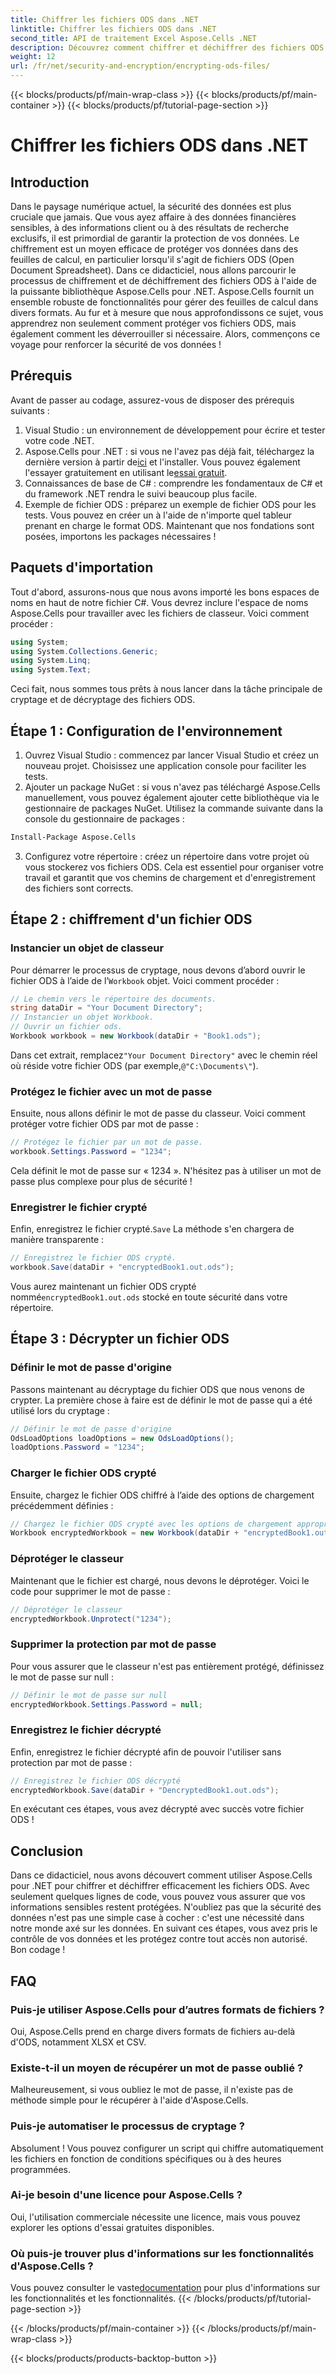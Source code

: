 ```yaml
---
title: Chiffrer les fichiers ODS dans .NET
linktitle: Chiffrer les fichiers ODS dans .NET
second_title: API de traitement Excel Aspose.Cells .NET
description: Découvrez comment chiffrer et déchiffrer des fichiers ODS à l'aide d'Aspose.Cells pour .NET. Un guide étape par étape pour sécuriser vos données.
weight: 12
url: /fr/net/security-and-encryption/encrypting-ods-files/
---
```


{{< blocks/products/pf/main-wrap-class >}}
{{< blocks/products/pf/main-container >}}
{{< blocks/products/pf/tutorial-page-section >}}

# Chiffrer les fichiers ODS dans .NET

## Introduction
Dans le paysage numérique actuel, la sécurité des données est plus cruciale que jamais. Que vous ayez affaire à des données financières sensibles, à des informations client ou à des résultats de recherche exclusifs, il est primordial de garantir la protection de vos données. Le chiffrement est un moyen efficace de protéger vos données dans des feuilles de calcul, en particulier lorsqu'il s'agit de fichiers ODS (Open Document Spreadsheet). Dans ce didacticiel, nous allons parcourir le processus de chiffrement et de déchiffrement des fichiers ODS à l'aide de la puissante bibliothèque Aspose.Cells pour .NET.
Aspose.Cells fournit un ensemble robuste de fonctionnalités pour gérer des feuilles de calcul dans divers formats. Au fur et à mesure que nous approfondissons ce sujet, vous apprendrez non seulement comment protéger vos fichiers ODS, mais également comment les déverrouiller si nécessaire. Alors, commençons ce voyage pour renforcer la sécurité de vos données !
## Prérequis
Avant de passer au codage, assurez-vous de disposer des prérequis suivants :
1. Visual Studio : un environnement de développement pour écrire et tester votre code .NET.
2. Aspose.Cells pour .NET : si vous ne l'avez pas déjà fait, téléchargez la dernière version à partir de[ici](https://releases.aspose.com/cells/net/) et l'installer. Vous pouvez également l'essayer gratuitement en utilisant le[essai gratuit](https://releases.aspose.com/).
3. Connaissances de base de C# : comprendre les fondamentaux de C# et du framework .NET rendra le suivi beaucoup plus facile.
4. Exemple de fichier ODS : préparez un exemple de fichier ODS pour les tests. Vous pouvez en créer un à l'aide de n'importe quel tableur prenant en charge le format ODS.
Maintenant que nos fondations sont posées, importons les packages nécessaires !
## Paquets d'importation
Tout d'abord, assurons-nous que nous avons importé les bons espaces de noms en haut de notre fichier C#. Vous devrez inclure l'espace de noms Aspose.Cells pour travailler avec les fichiers de classeur. Voici comment procéder :
```csharp
using System;
using System.Collections.Generic;
using System.Linq;
using System.Text;
```
Ceci fait, nous sommes tous prêts à nous lancer dans la tâche principale de cryptage et de décryptage des fichiers ODS.
## Étape 1 : Configuration de l'environnement
1. Ouvrez Visual Studio : commencez par lancer Visual Studio et créez un nouveau projet. Choisissez une application console pour faciliter les tests.
2. Ajouter un package NuGet : si vous n'avez pas téléchargé Aspose.Cells manuellement, vous pouvez également ajouter cette bibliothèque via le gestionnaire de packages NuGet. Utilisez la commande suivante dans la console du gestionnaire de packages :
```bash
Install-Package Aspose.Cells
```
3. Configurez votre répertoire : créez un répertoire dans votre projet où vous stockerez vos fichiers ODS. Cela est essentiel pour organiser votre travail et garantit que vos chemins de chargement et d'enregistrement des fichiers sont corrects.

## Étape 2 : chiffrement d'un fichier ODS
### Instancier un objet de classeur
 Pour démarrer le processus de cryptage, nous devons d’abord ouvrir le fichier ODS à l’aide de l’`Workbook` objet. Voici comment procéder :
```csharp
// Le chemin vers le répertoire des documents.
string dataDir = "Your Document Directory";
// Instancier un objet Workbook.
// Ouvrir un fichier ods.
Workbook workbook = new Workbook(dataDir + "Book1.ods");
```
 Dans cet extrait, remplacez`"Your Document Directory"` avec le chemin réel où réside votre fichier ODS (par exemple,`@"C:\Documents\"`).
### Protégez le fichier avec un mot de passe
Ensuite, nous allons définir le mot de passe du classeur. Voici comment protéger votre fichier ODS par mot de passe :
```csharp
// Protégez le fichier par un mot de passe.
workbook.Settings.Password = "1234";
```
Cela définit le mot de passe sur « 1234 ». N'hésitez pas à utiliser un mot de passe plus complexe pour plus de sécurité !
### Enregistrer le fichier crypté
 Enfin, enregistrez le fichier crypté.`Save` La méthode s'en chargera de manière transparente :
```csharp
// Enregistrez le fichier ODS crypté.
workbook.Save(dataDir + "encryptedBook1.out.ods");
```
 Vous aurez maintenant un fichier ODS crypté nommé`encryptedBook1.out.ods` stocké en toute sécurité dans votre répertoire.
## Étape 3 : Décrypter un fichier ODS
### Définir le mot de passe d'origine
Passons maintenant au décryptage du fichier ODS que nous venons de crypter. La première chose à faire est de définir le mot de passe qui a été utilisé lors du cryptage :
```csharp
// Définir le mot de passe d'origine
OdsLoadOptions loadOptions = new OdsLoadOptions();
loadOptions.Password = "1234";
```
### Charger le fichier ODS crypté
Ensuite, chargez le fichier ODS chiffré à l’aide des options de chargement précédemment définies :
```csharp
// Chargez le fichier ODS crypté avec les options de chargement appropriées
Workbook encryptedWorkbook = new Workbook(dataDir + "encryptedBook1.out.ods", loadOptions);
```
### Déprotéger le classeur
Maintenant que le fichier est chargé, nous devons le déprotéger. Voici le code pour supprimer le mot de passe :
```csharp
// Déprotéger le classeur
encryptedWorkbook.Unprotect("1234");
```
### Supprimer la protection par mot de passe
Pour vous assurer que le classeur n'est pas entièrement protégé, définissez le mot de passe sur null :
```csharp
// Définir le mot de passe sur null
encryptedWorkbook.Settings.Password = null;
```
### Enregistrez le fichier décrypté
Enfin, enregistrez le fichier décrypté afin de pouvoir l'utiliser sans protection par mot de passe :
```csharp
// Enregistrez le fichier ODS décrypté
encryptedWorkbook.Save(dataDir + "DencryptedBook1.out.ods");
```
En exécutant ces étapes, vous avez décrypté avec succès votre fichier ODS !
## Conclusion
Dans ce didacticiel, nous avons découvert comment utiliser Aspose.Cells pour .NET pour chiffrer et déchiffrer efficacement les fichiers ODS. Avec seulement quelques lignes de code, vous pouvez vous assurer que vos informations sensibles restent protégées. N'oubliez pas que la sécurité des données n'est pas une simple case à cocher : c'est une nécessité dans notre monde axé sur les données.
En suivant ces étapes, vous avez pris le contrôle de vos données et les protégez contre tout accès non autorisé. Bon codage !
## FAQ
### Puis-je utiliser Aspose.Cells pour d’autres formats de fichiers ?
Oui, Aspose.Cells prend en charge divers formats de fichiers au-delà d'ODS, notamment XLSX et CSV.
### Existe-t-il un moyen de récupérer un mot de passe oublié ?
Malheureusement, si vous oubliez le mot de passe, il n'existe pas de méthode simple pour le récupérer à l'aide d'Aspose.Cells.
### Puis-je automatiser le processus de cryptage ?
Absolument ! Vous pouvez configurer un script qui chiffre automatiquement les fichiers en fonction de conditions spécifiques ou à des heures programmées.
### Ai-je besoin d'une licence pour Aspose.Cells ?
Oui, l'utilisation commerciale nécessite une licence, mais vous pouvez explorer les options d'essai gratuites disponibles.
### Où puis-je trouver plus d'informations sur les fonctionnalités d'Aspose.Cells ?
 Vous pouvez consulter le vaste[documentation](https://reference.aspose.com/cells/net/) pour plus d'informations sur les fonctionnalités et les fonctionnalités.
{{< /blocks/products/pf/tutorial-page-section >}}

{{< /blocks/products/pf/main-container >}}
{{< /blocks/products/pf/main-wrap-class >}}

{{< blocks/products/products-backtop-button >}}
